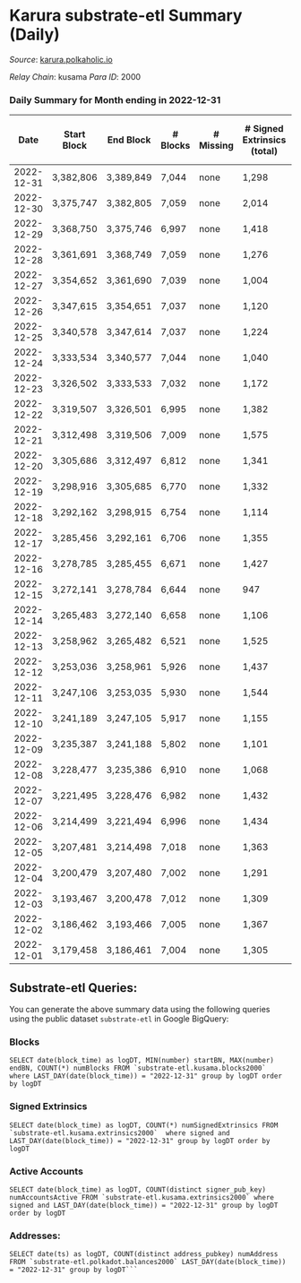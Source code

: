 # Karura substrate-etl Summary (Daily)

_Source_: [karura.polkaholic.io](https://karura.polkaholic.io)

*Relay Chain*: kusama
*Para ID*: 2000



### Daily Summary for Month ending in 2022-12-31


| Date | Start Block | End Block | # Blocks | # Missing | # Signed Extrinsics (total) | # Active Accounts | # Addresses with Balances | # Events | # Transfers | # XCM Transfers In | # XCM Transfers Out |
| ---- | ----------- | --------- | -------- | --------- | --------------------------- | ----------------- | ------------------------- | -------- | ----------- | ------------------ | ------------------- |
| 2022-12-31 | 3,382,806 | 3,389,849 | 7,044 | none  | 1,298 | 158 | 94,197 | 60,012 | 1,150 ($255,739) | 72 ($15,946.71) | 76 ($18,734.27) |
| 2022-12-30 | 3,375,747 | 3,382,805 | 7,059 | none  | 2,014 | 182 | 94,181 | 68,767 | 2,568 ($520,609) | 146 ($25,614.60) | 186 ($58,103.78) |
| 2022-12-29 | 3,368,750 | 3,375,746 | 6,997 | none  | 1,418 | 136 | 94,174 | 74,669 | 5,480 ($293,344) | 85 ($49,175.83) | 80 ($55,963.05) |
| 2022-12-28 | 3,361,691 | 3,368,749 | 7,059 | none  | 1,276 | 148 | 94,164 | 74,282 | 5,436 ($192,182) | 95 ($22,165.27) | 109 ($24,249.00) |
| 2022-12-27 | 3,354,652 | 3,361,690 | 7,039 | none  | 1,004 | 134 | 94,152 | 71,700 | 5,071 ($74,756.96) | 80 ($15,411.37) | 90 ($23,737.68) |
| 2022-12-26 | 3,347,615 | 3,354,651 | 7,037 | none  | 1,120 | 139 | 94,139 | 72,682 | 5,205 ($108,723) | 105 ($25,345.06) | 98 ($25,262.44) |
| 2022-12-25 | 3,340,578 | 3,347,614 | 7,037 | none  | 1,224 | 121 | 94,127 | 73,325 | 5,237 ($261,238) | 118 ($95,527.63) | 103 ($96,847.12) |
| 2022-12-24 | 3,333,534 | 3,340,577 | 7,044 | none  | 1,040 | 114 | 94,111 | 71,285 | 4,957 ($126,416) | 65 ($8,011.29) | 54 ($19,125.06) |
| 2022-12-23 | 3,326,502 | 3,333,533 | 7,032 | none  | 1,172 | 160 | 94,103 | 72,391 | 5,107 ($117,995) | 73 ($11,547.74) | 59 ($26,711.00) |
| 2022-12-22 | 3,319,507 | 3,326,501 | 6,995 | none  | 1,382 | 170 | 94,090 | 74,807 | 5,515 ($272,772) | 91 ($26,953.04) | 115 ($46,217.62) |
| 2022-12-21 | 3,312,498 | 3,319,506 | 7,009 | none  | 1,575 | 152 | 94,075 | 75,767 | 5,509 ($384,765) | 125 ($46,380.04) | 111 ($46,837.67) |
| 2022-12-20 | 3,305,686 | 3,312,497 | 6,812 | none  | 1,341 | 142 | 94,061 | 72,412 | 5,242 ($229,532) | 100 ($44,519.62) | 102 ($52,141.62) |
| 2022-12-19 | 3,298,916 | 3,305,685 | 6,770 | none  | 1,332 | 163 | 94,037 | 72,267 | 5,302 ($174,853) | 133 ($21,901.55) | 124 ($19,437.34) |
| 2022-12-18 | 3,292,162 | 3,298,915 | 6,754 | none  | 1,114 | 124 | 93,989 | 69,526 | 4,912 ($139,589) | 61 ($10,605.57) | 62 ($27,929.93) |
| 2022-12-17 | 3,285,456 | 3,292,161 | 6,706 | none  | 1,355 | 138 | 93,980 | 72,308 | 5,330 ($259,234) | 123 ($60,133.50) | 129 ($57,305.89) |
| 2022-12-16 | 3,278,785 | 3,285,455 | 6,671 | none  | 1,427 | 169 | 93,966 | 72,737 | 5,467 ($260,220) | 117 ($27,659.77) | 100 ($16,965.28) |
| 2022-12-15 | 3,272,141 | 3,278,784 | 6,644 | none  | 947 | 122 | 93,949 | 66,744 | 4,582 ($67,929.09) | 69 ($16,820.78) | 64 ($11,057.94) |
| 2022-12-14 | 3,265,483 | 3,272,140 | 6,658 | none  | 1,106 | 141 | 93,936 | 69,095 | 4,966 ($116,737) | 80 ($21,468.10) | 75 ($13,173.61) |
| 2022-12-13 | 3,258,962 | 3,265,482 | 6,521 | none  | 1,525 | 189 | 93,917 | 71,570 | 5,308 ($185,241) | 120 ($29,284.66) | 108 ($35,544.16) |
| 2022-12-12 | 3,253,036 | 3,258,961 | 5,926 | none  | 1,437 | 167 | 93,896 | 65,697 | 5,177 ($155,618) | 73 ($14,400.09) | 60 ($6,272.13) |
| 2022-12-11 | 3,247,106 | 3,253,035 | 5,930 | none  | 1,544 | 148 |  | 65,092 | 4,732 ($211,962) | 58 ($42,992.53) | 62 ($41,663.01) |
| 2022-12-10 | 3,241,189 | 3,247,105 | 5,917 | none  | 1,155 | 126 | 93,861 | 62,591 | 4,483 ($163,563) | 83 ($33,958.87) | 117 ($49,941.81) |
| 2022-12-09 | 3,235,387 | 3,241,188 | 5,802 | none  | 1,101 | 148 | 93,852 | 60,678 | 4,276 ($78,504.71) | 66 ($14,656.00) | 86 ($18,411.02) |
| 2022-12-08 | 3,228,477 | 3,235,386 | 6,910 | none  | 1,068 | 142 | 93,835 | 71,264 | 5,111 ($156,414) | 64 ($7,826.15) | 62 ($9,079.79) |
| 2022-12-07 | 3,221,495 | 3,228,476 | 6,982 | none  | 1,432 | 156 | 93,824 | 74,580 | 5,410 ($311,251) | 86 ($48,329.78) | 93 ($23,563.45) |
| 2022-12-06 | 3,214,499 | 3,221,494 | 6,996 | none  | 1,434 | 156 |  | 74,636 | 5,432 ($433,886) | 90 ($17,409.55) | 92 ($57,943.82) |
| 2022-12-05 | 3,207,481 | 3,214,498 | 7,018 | none  | 1,363 | 147 | 93,799 | 75,317 | 5,690 ($228,330) | 90 ($32,415.42) | 116 ($47,953.02) |
| 2022-12-04 | 3,200,479 | 3,207,480 | 7,002 | none  | 1,291 | 164 | 93,787 | 73,713 | 5,431 ($115,366) | 61 ($23,377.62) | 71 ($22,725.08) |
| 2022-12-03 | 3,193,467 | 3,200,478 | 7,012 | none  | 1,309 | 164 | 93,768 | 74,795 | 5,646 ($256,484) | 80 ($14,818.42) | 97 ($15,735.47) |
| 2022-12-02 | 3,186,462 | 3,193,466 | 7,005 | none  | 1,367 | 173 | 93,754 | 74,915 | 5,577 ($205,956) | 81 ($37,687.37) | 89 ($30,707.39) |
| 2022-12-01 | 3,179,458 | 3,186,461 | 7,004 | none  | 1,305 | 180 | 93,732 | 74,438 | 5,496 ($280,838) | 108 ($76,542.07) | 97 ($90,878.48) |

## Substrate-etl Queries:
You can generate the above summary data using the following queries using the public dataset `substrate-etl` in Google BigQuery:


### Blocks
```
SELECT date(block_time) as logDT, MIN(number) startBN, MAX(number) endBN, COUNT(*) numBlocks FROM `substrate-etl.kusama.blocks2000`  where LAST_DAY(date(block_time)) = "2022-12-31" group by logDT order by logDT
```


### Signed Extrinsics
```
SELECT date(block_time) as logDT, COUNT(*) numSignedExtrinsics FROM `substrate-etl.kusama.extrinsics2000`  where signed and LAST_DAY(date(block_time)) = "2022-12-31" group by logDT order by logDT
```


### Active Accounts
```
SELECT date(block_time) as logDT, COUNT(distinct signer_pub_key) numAccountsActive FROM `substrate-etl.kusama.extrinsics2000` where signed and LAST_DAY(date(block_time)) = "2022-12-31" group by logDT order by logDT
```


### Addresses:
```
SELECT date(ts) as logDT, COUNT(distinct address_pubkey) numAddress FROM `substrate-etl.polkadot.balances2000` LAST_DAY(date(block_time)) = "2022-12-31" group by logDT```

